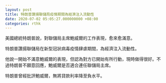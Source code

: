 ```yaml
---
layout: post
title: 特朗普讚揚聯儲局疫情期間為經濟注入流動性
date: 2020-07-02 05:05:27.000000000 +08:00
categories: rthk
---
```


美國總統特朗普說，對聯儲局主席鮑威爾的工作表現，愈來愈滿意。

特朗普讚揚聯儲局在新型冠狀病毒疫情肆虐期間，為經濟注入流動性。

他說一開始不滿意鮑威爾的表現，但認為對方已開始有所行動，現時做得很好。不過特朗普不願意回應，鮑威爾是否適合連任聯儲局主席。

特朗普曾經批評鮑威爾，無將貸款利率降至負水平。

